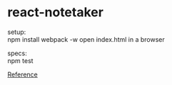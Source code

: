 # react-notetaker

setup:  
npm install
webpack -w
open index.html in a browser

specs:  
npm test

[Reference](http://nicolasgallagher.com/how-to-test-react-components-karma-webpack/)
